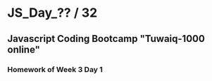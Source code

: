 # JS_Day_?? / 32 

## Javascript Coding Bootcamp "Tuwaiq-1000 online"

### Homework of Week 3 Day 1
